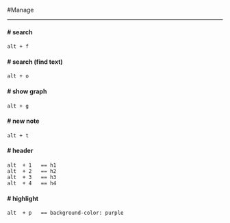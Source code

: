 #Manage 

---
#### # search
	alt + f

#### # search (find text)
	alt + o
#### # show graph
	alt + g
#### # new note
	alt + t
#### # header
	alt  + 1   == h1
	alt  + 2   == h2
	alt  + 3   == h3
	alt  + 4   == h4
#### # highlight
	alt  + p   == background-color: purple

